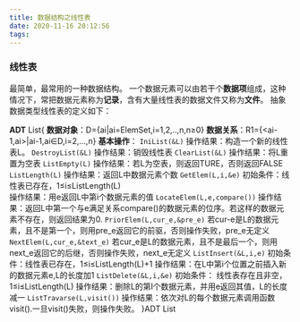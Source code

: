 ```yaml
---
title: 数据结构之线性表
date: 2020-11-16 20:12:56
tags:
---
```

### 线性表
最简单，最常用的一种数据结构。
一个数据元素可以由若干个**数据项**组成，这种情况下，常把数据元素称为**记录**，含有大量线性表的数据文件又称为**文件**。
抽象数据类型线性表的定义如下：

**ADT** List{
**数据对象**：D={ai|ai=ElemSet,i=1,2,..,n,n≥0}
**数据关系**：R1={<ai-1,ai>|ai-1,ai∈D,i=2,...,n}
**基本操作**：
`IniList(&L)`
操作结果：构造一个新的线性表L。
`DestroyList(&L)`
操作结果：销毁线性表
`ClearList(&L)`
操作结果：将L重置为空表
`ListEmpty(L)`
操作结果：若L为空表，则返回TURE，否则返回FALSE
`ListLength(L)`
操作结果：返回L中数据元素个数
`GetElem(L,i,&e)`
初始条件：线性表已存在，1≤i≤ListLength(L)     
操作结果：用e返回L中第i个数据元素的值
`LocateElem(L,e,compare())`
操作结果：返回L中第一个与e满足关系compare()的数据元素的位序。若这样的数据元素不存在，则返回结果为0.
`PriorElem(L,cur_e,&pre_e)`
若cur-e是L的数据元素，且不是第一个，则用pre_e返回它的前驱，否则操作失败，pre_e无定义
`NextElem(L,cur_e,&text_e)`
若cur_e是L的数据元素，且不是最后一个，则用next_e返回它的后继，否则操作失败，next_e无定义
`ListInsert(&L,i,e)`
初始条件：线性表已存在，1≤i≤ListLength(L)+1
操作结果：在L中第i个位置之前插入新的数据元素e,L的长度加1
`ListDelete(&L,i,&e)`
初始条件： 线性表存在且非空，1≤i≤ListLength(L)
操作结果：删除L的第I个数据元素，并用e返回其值，L的长度减一
`ListTravarse(L,visit())`
操作结果：依次对L的每个数据元素调用函数visit().一旦visit()失败，则操作失败。
}ADT List


